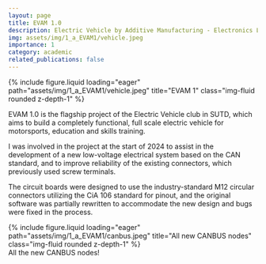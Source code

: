 ```yaml
---
layout: page
title: EVAM 1.0
description: Electric Vehicle by Additive Manufacturing - Electronics Lead (2024-present)
img: assets/img/1_a_EVAM1/vehicle.jpeg
importance: 1
category: academic
related_publications: false
---
```


<div class="row">
    <div class="col-sm mt-3 mt-md-0">
        {% include figure.liquid loading="eager" path="assets/img/1_a_EVAM1/vehicle.jpeg" title="EVAM 1" class="img-fluid rounded z-depth-1" %}
    </div>
</div>

EVAM 1.0 is the flagship project of the Electric Vehicle club in SUTD, which aims to build a completely functional, full scale electric vehicle for motorsports, education and skills training.

I was involved in the project at the start of 2024 to assist in the development of a new low-voltage electrical system based on the CAN standard, and to improve reliability of the existing connectors, which previously used screw terminals. 

The circuit boards were designed to use the industry-standard M12 circular connectors utilizing the CiA 106 standard for pinout, and the original software was partially rewritten to accommodate the new design and bugs were fixed in the process.

<div class="row">
    <div class="col-sm mt-3 mt-md-0">
        {% include figure.liquid loading="eager" path="assets/img/1_a_EVAM1/canbus.jpeg" title="All new CANBUS nodes" class="img-fluid rounded z-depth-1" %}
    </div>
</div>
<div class="caption">
    All the new CANBUS nodes!
</div>
